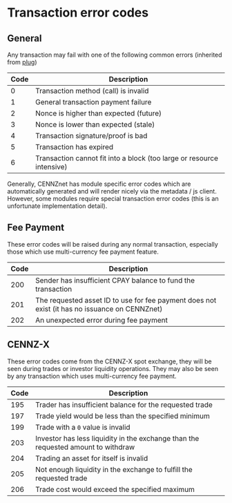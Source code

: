 # Transaction error codes

General
---
Any transaction may fail with one of the following common errors (inherited from [plug](https://github.com/plugblockchain/plug-blockchain/blob/d3a65efbd1e8251f87a063665bd8964f7f3afb25/primitives/runtime/src/transaction_validity.rs#L36))

| Code             | Description            |
|------------------|------------------------|
|	0 | Transaction method (call) is invalid |
|	1| General transaction payment failure |
|	2| Nonce is higher than expected (future) |
| 	3 | Nonce is lower than expected (stale) |
|	4 | Transaction signature/proof is bad |
|	5 | Transaction has expired |
|	6 | Transaction cannot fit into a block (too large or resource intensive) |

Generally, CENNZnet has module specific error codes which are automatically generated and will render nicely via the metadata / js client.
However, some modules require special transaction error codes (this is an unfortunate implementation detail).

Fee Payment
---
These error codes will be raised during any normal transaction, especially those which use multi-currency fee payment feature.

| Code             | Description            |
|------------------|------------------------|
| 200   | Sender has insufficient CPAY balance to fund the transaction |
| 201   | The requested asset ID to use for fee payment does not exist (it has no issuance on CENNZnet) |
| 202   | An unexpected error during fee payment |

CENNZ-X
---
These error codes come from the CENNZ-X spot exchange, they will be seen during trades or investor liquidity operations. They may also be seen by any transaction which uses multi-currency fee payment.

| Code             | Description            |
|------------------|------------------------|
| 195   | Trader has insufficient balance for the requested trade |
| 197   | Trade yield would be less than the specified minimum |
| 199   | Trade with a `0` value is invalid |
| 203   | Investor has less liquidity in the exchange than the requested amount to withdraw |
| 204   | Trading an asset for itself is invalid |
| 205   | Not enough liquidity in the exchange to fulfill the requested trade |
| 206   | Trade cost would exceed the specified maximum |
